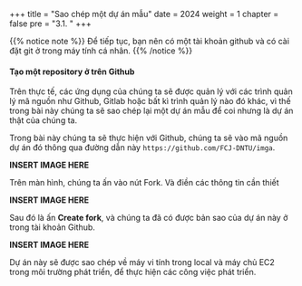 +++
title = "Sao chép một dự án mẫu"
date = 2024
weight = 1
chapter = false
pre = "3.1. "
+++

{{% notice note %}}
Để tiếp tục, bạn nên có một tài khoản github và có cài đặt git ở trong máy tính cá nhân.
{{% /notice %}}

#### Tạo một repository ở trên Github

Trên thực tế, các ứng dụng của chúng ta sẽ được quản lý với các trình quản lý mã nguồn như Github, Gitlab hoặc bất kì trình quản lý nào đó khác, vì thế trong bài này chúng ta sẽ sao chép lại một dự án mẫu để coi nhưng là dự án thật của chúng ta.

Trong bài này chúng ta sẽ thực hiện với Github, chúng ta sẽ vào mã nguồn dự án đó thông qua đường dẫn này `https://github.com/FCJ-DNTU/imga`.

**INSERT IMAGE HERE**

Trên màn hình, chúng ta ấn vào nút Fork. Và điền các thông tin cần thiết

**INSERT IMAGE HERE**

Sau đó là ấn **Create fork**, và chúng ta đã có được bản sao của dự án này ở trong tài khoản Github.

**INSERT IMAGE HERE**

Dự án này sẽ được sao chép về máy vi tính trong local và máy chủ EC2 trong môi trường phát triển, để thực hiện các công việc phát triển.
